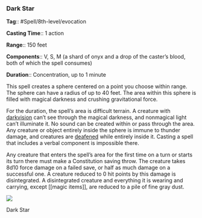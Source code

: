 ### Dark Star

**Tag**:: #Spell/8th-level/evocation

**Casting Time**:: 1 action

**Range**:: 150 feet

**Components**:: V, S, M (a shard of onyx and a drop of the caster’s blood, both of which the spell consumes)

**Duration**:: Concentration, up to 1 minute

This spell creates a sphere centered on a point you choose within range. The sphere can have a radius of up to 40 feet. The area within this sphere is filled with magical darkness and crushing gravitational force.

For the duration, the spell’s area is difficult terrain. A creature with [darkvision](https://www.dndbeyond.com/compendium/rules/basic-rules/monsters#Darkvision) can’t see through the magical darkness, and nonmagical light can’t illuminate it. No sound can be created within or pass through the area. Any creature or object entirely inside the sphere is immune to thunder damage, and creatures are [deafened](https://www.dndbeyond.com/compendium/rules/basic-rules/appendix-a-conditions#Deafened) while entirely inside it. Casting a spell that includes a verbal component is impossible there.

Any creature that enters the spell’s area for the first time on a turn or starts its turn there must make a Constitution saving throw. The creature takes 8d10 force damage on a failed save, or half as much damage on a successful one. A creature reduced to 0 hit points by this damage is disintegrated. A disintegrated creature and everything it is wearing and carrying, except [[magic items]], are reduced to a pile of fine gray dust.

![](https://media.dndbeyond.com/compendium-images/egtw/yDOyqyOocErRgYJK/04-19.png)

Dark Star